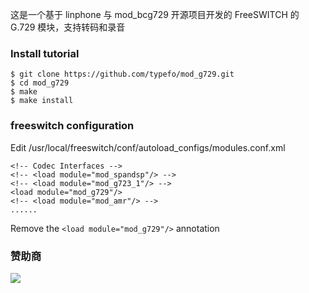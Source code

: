 
这是一个基于 linphone 与 mod_bcg729 开源项目开发的 FreeSWITCH 的 G.729 模块，支持转码和录音

### Install tutorial

	$ git clone https://github.com/typefo/mod_g729.git
	$ cd mod_g729
    $ make
    $ make install

### freeswitch configuration

Edit /usr/local/freeswitch/conf/autoload_configs/modules.conf.xml

    <!-- Codec Interfaces -->
    <!-- <load module="mod_spandsp"/> -->
    <!-- <load module="mod_g723_1"/> -->
    <load module="mod_g729"/>
    <!-- <load module="mod_amr"/> -->
    ......

Remove the `<load module="mod_g729"/>` annotation

### 赞助商

[![](https://typefo.com/assets/img/ad.jpg)](https://item.taobao.com/item.htm?ft=t&id=637600633789)
